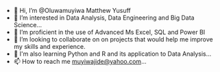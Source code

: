 - 👋 Hi, I’m @Oluwamuyiwa Matthew Yusuff
- 👀 I’m interested in Data Analysis, Data Engineering and Big Data Science...
- 🌱 I’m proficient in the use of Advanced Ms Excel, SQL and Power BI
- 💞️ I’m looking to collaborate on on projects that would help me improve my skills and experience.
- 🌱 I'm also learning Python and R and its application to Data Analysis...
- 📫 How to reach me muyiwajide@yahoo.com...

<!---
Nugees/Nugees is a ✨ special ✨ repository because its `README.md` (this file) appears on your GitHub profile.
You can click the Preview link to take a look at your changes.
--->
